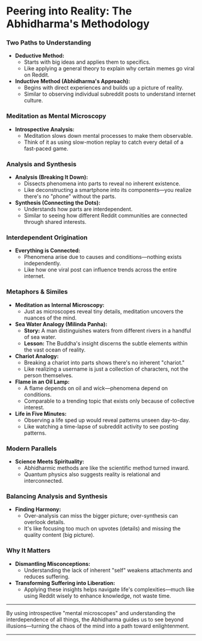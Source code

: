 # Peering into Reality: The Abhidharma's Methodology
### **Two Paths to Understanding**

- **Deductive Method:**
  - Starts with big ideas and applies them to specifics.
  - Like applying a general theory to explain why certain memes go viral on Reddit.
- **Inductive Method (Abhidharma's Approach):**
  - Begins with direct experiences and builds up a picture of reality.
  - Similar to observing individual subreddit posts to understand internet culture.

### **Meditation as Mental Microscopy**

- **Introspective Analysis:**
  - Meditation slows down mental processes to make them observable.
  - Think of it as using slow-motion replay to catch every detail of a fast-paced game.

### **Analysis and Synthesis**

- **Analysis (Breaking It Down):**
  - Dissects phenomena into parts to reveal no inherent existence.
  - Like deconstructing a smartphone into its components—you realize there's no "phone" without the parts.
- **Synthesis (Connecting the Dots):**
  - Understands how parts are interdependent.
  - Similar to seeing how different Reddit communities are connected through shared interests.

### **Interdependent Origination**

- **Everything is Connected:**
  - Phenomena arise due to causes and conditions—nothing exists independently.
  - Like how one viral post can influence trends across the entire internet.

### **Metaphors & Similes**

- **Meditation as Internal Microscopy:**
  - Just as microscopes reveal tiny details, meditation uncovers the nuances of the mind.
- **Sea Water Analogy (Milinda Panha):**
  - **Story:** A man distinguishes waters from different rivers in a handful of sea water.
  - **Lesson:** The Buddha's insight discerns the subtle elements within the vast ocean of reality.
- **Chariot Analogy:**
  - Breaking a chariot into parts shows there's no inherent "chariot."
  - Like realizing a username is just a collection of characters, not the person themselves.
- **Flame in an Oil Lamp:**
  - A flame depends on oil and wick—phenomena depend on conditions.
  - Comparable to a trending topic that exists only because of collective interest.
- **Life in Five Minutes:**
  - Observing a life sped up would reveal patterns unseen day-to-day.
  - Like watching a time-lapse of subreddit activity to see posting patterns.

### **Modern Parallels**

- **Science Meets Spirituality:**
  - Abhidharmic methods are like the scientific method turned inward.
  - Quantum physics also suggests reality is relational and interconnected.

### **Balancing Analysis and Synthesis**

- **Finding Harmony:**
  - Over-analysis can miss the bigger picture; over-synthesis can overlook details.
  - It's like focusing too much on upvotes (details) and missing the quality content (big picture).

### **Why It Matters**

- **Dismantling Misconceptions:**
  - Understanding the lack of inherent "self" weakens attachments and reduces suffering.
- **Transforming Suffering into Liberation:**
  - Applying these insights helps navigate life's complexities—much like using Reddit wisely to enhance knowledge, not waste time.

---

By using introspective "mental microscopes" and understanding the interdependence of all things, the Abhidharma guides us to see beyond illusions—turning the chaos of the mind into a path toward enlightenment.

---
